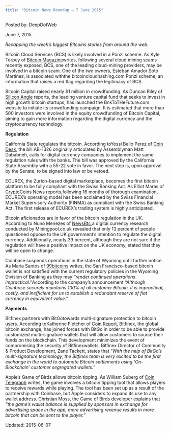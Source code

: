 ```yaml
---
title: "Bitcoin News Roundup – 7 June 2015"
---
```


Posted by: DeepDotWeb 

<span>June 7, 2015</span>



<p><em>Recapping the week&#8217;s biggest Bitcoins stories from around the web. </em></p>
<p>Bitcoin Cloud Services (BCS) is likely involved in a Ponzi scheme. As Kyle Torpey of <a href="https://bitcoinmagazine.com/20702/exclusive-possible-500000-bitcoin-cloud-mining-ponzi-scheme-uncovered/">Bitcoin Magazine</a>writes, following several cloud mining scams recently exposed, BCS, one of the leading cloud-mining providers, may be involved in a bitcoin scam. One of the two owners, Esteban Amador Soto Martinez, is associated withthe bitcoincloudhashing.com Ponzi scheme, an information that raises a red flag regarding the legitimacy of BCS.</p>
<p>Bitcoin Capital raised nearly $1 million in crowdfunding. As Duncan Riley of <a href="http://siliconangle.com/blog/2015/06/05/bitcoin-capital-passes-1m-in-equity-crowdfunding-campaign/">Silicon Angle</a> reports, the leading venture capital fund that seeks to invest in high growth bitcoin startups, has launched the BnkToTHeFuture.com website to initiate its crowdfunding campaign. It is estimated that more than 500 investors were involved in the equity crowdfunding of Bitcoin Capital, aiming to gain more information regarding the digital currency and the cryptocurrency technology.</p>
<p><strong>Regulation</strong></p>
<p>California State regulates the bitcoin. According toYessi Bello Perez of <a href="http://www.coindesk.com/bitcoin-regulation-bill-approved-by-californian-state-assembly/">Coin Desk</a>, the bill AB-1326 originally articulated by Assemblyman Matt Dababneh, calls for digital currency companies to implement the same regulation rules with the banks. The bill was approved by the California State Assembly with a 55-22 vote in favor. The next step is, upon approval by the Senate, to be signed into law or be vetoed.</p>
<p>ECUREX, the Zurich-based digital marketplace, becomes the first bitcoin platform to be fully compliant with the Swiss Banking Act. As Elliot Maras of <a href="https://www.cryptocoinsnews.com/ecurex-becomes-first-digital-currency-exchange-platform-comply-swiss-banking-act/">CryptoCoins News</a> reports,following 16 months of thorough examination, ECUREX’s operating model has been acclaimed by the Swiss Financial Market Supervisory Authority (FINMA) as compliant with the Swiss Banking Act. The first release of ECUREX’s trading system is highly anticipated.</p>
<p>Bitcoin aficionados are in favor of the bitcoin regulation in the UK. According to Nuno Menezes of <a href="http://www.newsbtc.com/2015/06/03/uk-bitcoin-users-favor-regulation/">NewsBtc</a>,a digital currency research conducted by Miningpool.co.uk revealed that only 13 percent of people questioned oppose to the UK government’s intention to regulate the digital currency. Additionally, nearly 39 percent, although they are not sure if the regulation will have a positive impact on the UK economy, stated that they will be open to change.</p>
<p>Coinbase suspends operations in the state of Wyoming until further notice. As Maria Santos of <a href="http://99bitcoins.com/coinbase-suspends-bitcoin-services-wyoming-banking-regulation/">99bitcoins</a> writes, the San Francisco-based bitcoin wallet is not satisfied with the current regulatory policies in the Wyoming Division of Banking as they may <em>“render continued operations impractical.”</em>According to the company’s announcement<em> “Although Coinbase securely maintains 100% of all customer Bitcoin, it is impractical, costly, and inefficient for us to establish a redundant reserve of fiat currency in equivalent value.”</em></p>
<p><strong>Payments</strong></p>
<p>Bitfinex partners with BitGotowards multi-signature protection to bitcoin users. According toKatherine Fletcher of <a href="https://coinreport.net/bitfinex-bitgo-partner-worlds-first-real-time-proof-reserve-bitcoin-exchange/">Coin Report</a>, Bitfinex, the global bitcoin exchange, has joined forces with BitGo in order to be able to provide customized multi-signature wallets that will allow customers to source their funds on the blockchain. This development minimizes the event of compromising the security of Bitfinexwallets. Bitfinex Director of Community &amp; Product Development, Zane Tackett, states that “<em>With the help of BitGo’s multi-signature technology, the Bitfinex team is very excited to be the first exchange in the world to automate Bitcoin settlements using ‘On-Blockchain’ customer segregated wallets.</em><em>”</em></p>
<p>Apple’s Game of Birds allows bitcoin tipping. As William Suberg of <a href="http://cointelegraph.com/news/114444/apple-approves-new-game-of-birds-app-with-bitcoin-tipping">Coin Telegraph</a> writes, the game involves a bitcoin tipping tool that allows players to receive rewards while playing. The tool has been set up as a result of the partnership with Coinbase, but Apple considers to expand its use to any wallet address. Christian Moss, the Game of Birds developer explains that <em>“the game’s wallet balance is supplied by sponsors in exchange for advertising space in the app, more advertising revenue results in more bitcoin that can be sent to the player.”</em></p>

Updated: 2015-06-07

